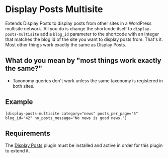 # Display Posts Multisite

Extends Display Posts to display posts from other sites in a WordPress multisite network. All you do is change the shortcode itself to `display-posts-multisite` add a `blog_id` parameter to the shortcode with an integer that matches the blog id of the site you want to display posts from. That's it. Most other things work exactly the same as Display Posts.

## What do you mean by "most things work exactly the same?"

* Taxonomy queries don't work unless the same taxonomy is registered in both sites.

## Example

```[display-posts-multisite category="news" posts_per_page="5" blog_id="42" no_posts_message="No news is good news."]```

## Requirements

The [Display Posts](https://displayposts.com) plugin must be installed and active in order for this plugin to extend it.
